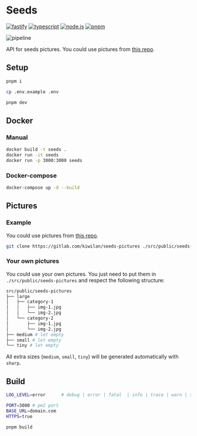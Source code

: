 # Seeds

[![fastify](https://img.shields.io/static/v1?label=Fastify&message=v4.x&color=000000&style=flat-square&logo=fastify&logoColor=ffffff)](https://www.fastify.io)
[![typescript](https://img.shields.io/static/v1?label=TypeScript&message=v4.9&color=3178C6&style=flat-square&logo=typescript&logoColor=ffffff)](https://www.typescriptlang.org)
[![node.js](https://img.shields.io/static/v1?label=Node.js&message=v18.x&color=339933&style=flat-square&logo=node.js&logoColor=ffffff)](https://nodejs.org/en)
[![pnpm](https://img.shields.io/static/v1?label=pnpm&message=v7.x&color=F69220&style=flat-square&logo=pnpm&logoColor=ffffff)](https://pnpm.io)

![pipeline](https://gitlab.com/kiwilan/seeds/badges/main/pipeline.svg)

API for seeds pictures. You could use pictures from [this repo](https://gitlab.com/kiwilan/seeds-pictures).

## Setup

```bash
pnpm i
```

```bash
cp .env.example .env
```

```bash
pnpm dev
```

## Docker

### Manual

```bash
docker build -t seeds .
docker run -it seeds
docker run -p 3000:3000 seeds
```

### Docker-compose

```bash
docker-compose up -d --build
```

## Pictures

### Example

You could use pictures from [this repo](https://gitlab.com/kiwilan/seeds-pictures).

```bash
git clone https://gitlab.com/kiwilan/seeds-pictures ./src/public/seeds-pictures
```

### Your own pictures

You could use your own pictures. You just need to put them in `./src/public/seeds-pictures` and respect the following structure:

```bash
src/public/seeds-pictures
├── large
│   ├── category-1
│   │   ├── img-1.jpg
│   │   └── img-2.jpg
│   └── category-2
│       ├── img-1.jpg
│       └── img-2.jpg
├── medium # let empty
├── small # let empty
└── tiny # let empty
```

All extra sizes (`medium`, `small`, `tiny`) will be generated automatically with `sharp`.

## Build

```bash
LOG_LEVEL=error      # debug | error | fatal  | info | trace | warn | silent

PORT=3000 # pm2 port
BASE_URL=domain.com
HTTPS=true
```

```bash
pnpm build
```
